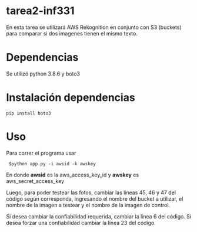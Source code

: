 # tarea2-inf331
En esta tarea se utilizará AWS Rekognition en conjunto con S3 (buckets) para comparar si dos imagenes tienen el mismo texto.

# Dependencias
Se utilizó python 3.8.6 y boto3

# Instalación dependencias

``` pip install boto3 ```

# Uso
Para correr el programa usar 

``` $python app.py -i awsid -k awskey``` 

En donde **awsid** es la aws_access_key_id y **awskey** es aws_secret_access_key

Luego, para poder testear las fotos, cambiar las lineas 45, 46 y 47 del código según corresponda, ingresando el nombre del bucket a utilizar, el nombre de la imagen a testear y el nombre de la imagen de control.

Si desea cambiar la confiabilidad requerida, cambiar la linea 6 del código. Si desea forzar una confiabilidad cambiar la línea 23 del código.
